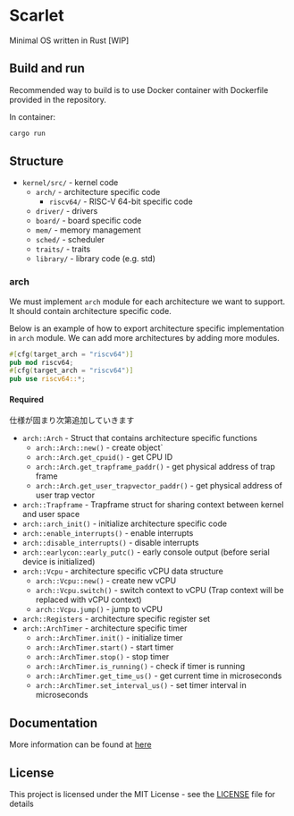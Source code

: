 # Scarlet
Minimal OS written in Rust [WIP]

## Build and run

Recommended way to build is to use Docker container with Dockerfile provided in the repository.

In container:

```bash
cargo run
```

## Structure

- `kernel/src/` - kernel code
    - `arch/` - architecture specific code
        - `riscv64/` - RISC-V 64-bit specific code
    - `driver/` - drivers
    - `board/` - board specific code
    - `mem/` - memory management
    - `sched/` - scheduler
    - `traits/` - traits
    - `library/` - library code (e.g. std)

### arch

We must implement `arch` module for each architecture we want to support. It should contain architecture specific code.

Below is an example of how to export architecture specific implementation in `arch` module.
We can add more architectures by adding more modules.

```rust
#[cfg(target_arch = "riscv64")]
pub mod riscv64;
#[cfg(target_arch = "riscv64")]
pub use riscv64::*;
```

#### Required

仕様が固まり次第追加していきます
- `arch::Arch` - Struct that contains architecture specific functions
    - `arch::Arch::new()` - create object`
    - `arch::Arch.get_cpuid()` - get CPU ID
    - `arch::Arch.get_trapframe_paddr()` - get physical address of trap frame
    - `arch::Arch.get_user_trapvector_paddr()` - get physical address of user trap vector
- `arch::Trapframe` - Trapframe struct for sharing context between kernel and user space
- `arch::arch_init()` - initialize architecture specific code
- `arch::enable_interrupts()` - enable interrupts
- `arch::disable_interrupts()` - disable interrupts
- `arch::earlycon::early_putc()` - early console output (before serial device is initialized)
- `arch::Vcpu` - architecture specific vCPU data structure
    - `arch::Vcpu::new()` - create new vCPU
    - `arch::Vcpu.switch()` - switch context to vCPU (Trap context will be replaced with vCPU context)
    - `arch::Vcpu.jump()` - jump to vCPU
- `arch::Registers` - architecture specific register set
- `arch::ArchTimer` - architecture specific timer
    - `arch::ArchTimer.init()` - initialize timer
    - `arch::ArchTimer.start()` - start timer
    - `arch::ArchTimer.stop()` - stop timer
    - `arch::ArchTimer.is_running()` - check if timer is running
    - `arch::ArchTimer.get_time_us()` - get current time in microseconds
    - `arch::ArchTimer.set_interval_us()` - set timer interval in microseconds

## Documentation

More information can be found at [here](https://docs.scarlet.ichigo.dev/kernel)

## License

This project is licensed under the MIT License - see the [LICENSE](LICENSE) file for details
